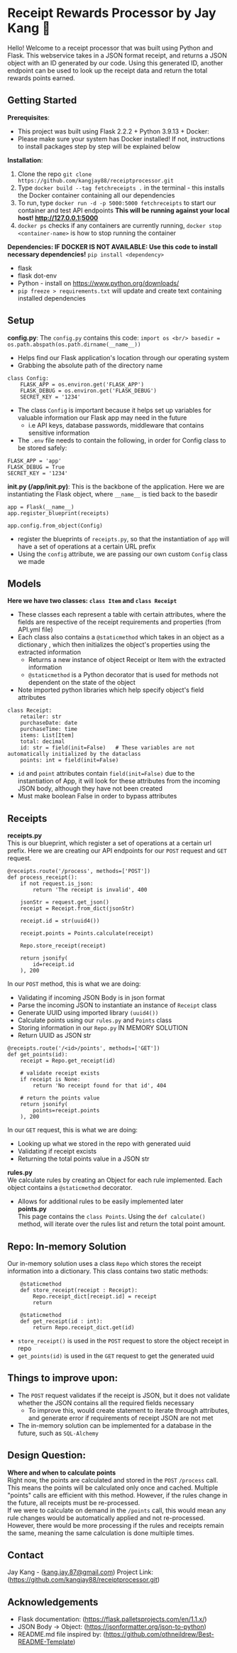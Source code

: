 # Receipt Rewards Processor by Jay Kang :dog:
Hello! Welcome to a receipt processor that was built using Python and Flask. This webservice takes in a JSON format receipt, and returns a JSON object with an ID generated by our code. Using this generated ID, another endpoint can be used to look up the receipt data and return the total rewards points earned.

## Getting Started
**Prerequisites**:
* This project was built using Flask 2.2.2 + Python 3.9.13 + Docker:
* Please make sure your system has Docker installed! If not, instructions to install packages step by step will be explained below

**Installation**:
1. Clone the repo `git clone https://github.com/kangjay88/receiptprocessor.git `
2. Type `docker build --tag fetchreceipts .` in the terminal - this installs the Docker container containing all our dependencies 
3. To run, type `docker run -d -p 5000:5000 fetchreceipts` to start our container and test API endpoints
**This will be running against your local host! http://127.0.0.1:5000**
4. `docker ps` checks if any containers are currently running, `docker stop <container-name>` is how to stop running the container

**Dependencies: IF DOCKER IS NOT AVAILABLE: Use this code to install necessary dependencies!**
`pip install <dependency>`
* flask
* flask dot-env
* Python - install on https://www.python.org/downloads/
* `pip freeze > requirements.txt` will update and create text containing installed dependencies

## Setup
**config.py**:
The `config.py` contains this code: `import os <br/> basedir = os.path.abspath(os.path.dirname(__name__))`
* Helps find our Flask application's location through our operating system
* Grabbing the absolute path of the directory name
```
class Config:
    FLASK_APP = os.environ.get('FLASK_APP')  
    FLASK_DEBUG = os.environ.get('FLASK_DEBUG') 
    SECRET_KEY = '1234'
```
* The class `Config` is important because it helps set up variables for valuable information our Flask app may need in the future
  * i.e API keys, database passwords, middleware that contains sensitive information
* The `.env` file needs to contain the following, in order for Config class to be stored safely:
```
FLASK_APP = 'app'  
FLASK_DEBUG = True 
SECRET_KEY = '1234'
```

**__init__.py (/app/__init__.py)**:
This is the backbone of the application. Here we are instantiating the Flask object, where `__name__` is tied back to the basedir
```
app = Flask(__name__)
app.register_blueprint(receipts)

app.config.from_object(Config)
```
* register the blueprints of `receipts.py`, so that the instantiation of `app` will have a set of operations at a certain URL prefix 
* Using the `config` attribute, we are passing our own custom `Config` class we made 


## Models 
**Here we have two classes: `class Item` and `class Receipt`**
* These classes each represent a table with certain attributes, where the fields are respective of the receipt requirements and properties (from API.yml file)
* Each class also contains a `@staticmethod` which takes in an object as a dictionary , which then initializes the object's properties using the extracted information
  * Returns a new instance of object Receipt or Item with the extracted information
  * `@staticmethod` is a Python decorator that is used for methods not dependent on the state of the object
* Note imported python libraries which help specify object's field attributes
```
class Receipt:
    retailer: str
    purchaseDate: date
    purchaseTime: time
    items: List[Item]
    total: decimal
    id: str = field(init=False)   # These variables are not automatically initialized by the dataclass
    points: int = field(init=False)
```
* `id` and `point` attributes contain `field(init=False)` due to the instantiation of App, it will look for these attributes from the incoming JSON body, although they have not been created
* Must make boolean False in order to bypass attributes

## Receipts
**receipts.py** <br/>
This is our blueprint, which register a set of operations at a certain url prefix. Here we are creating our API endpoints for our `POST` request and `GET` request.
```
@receipts.route('/process', methods=['POST'])
def process_receipt():
    if not request.is_json:
        return 'The receipt is invalid', 400

    jsonStr = request.get_json()
    receipt = Receipt.from_dict(jsonStr)

    receipt.id = str(uuid4())

    receipt.points = Points.calculate(receipt)

    Repo.store_receipt(receipt)

    return jsonify(
        id=receipt.id
    ), 200

```
In our `POST` method, this is what we are doing:
* Validating if incoming JSON Body is in json format
* Parse the incoming JSON to instantiate an instance of `Receipt` class
* Generate UUID using imported library `(uuid4())`
* Calculate points using our `rules.py` and `Points` class
* Storing information in our `Repo.py` IN MEMORY SOLUTION
* Return UUID as JSON str 

```
@receipts.route('/<id>/points', methods=['GET'])
def get_points(id):
    receipt = Repo.get_receipt(id)

    # validate receipt exists
    if receipt is None:
        return 'No receipt found for that id', 404

    # return the points value
    return jsonify(
        points=receipt.points
    ), 200
```
In our `GET` request, this is what we are doing:
* Looking up what we stored in the repo with generated uuid
* Validating if receipt excists
* Returning the total points value in a JSON str

**rules.py** <br/>
We calculate rules by creating an Object for each rule implemented. Each object contains a `@staticmethod` decorator. <br/>
* Allows for additional rules to be easily implemented later <br/>
**points.py** <br/>
This page contains the `class Points`. Using the `def calculate()` method, will iterate over the rules list and return the total point amount. 

## Repo: In-memory Solution
Our in-memory solution uses a class `Repo` which stores the receipt information into a dictionary. This class contains two static methods: 
```
    @staticmethod
    def store_receipt(receipt : Receipt):
        Repo.receipt_dict[receipt.id] = receipt
        return

    @staticmethod
    def get_receipt(id : int):
        return Repo.receipt_dict.get(id)
```
* `store_receipt()` is used in the `POST` request to store the object receipt in repo
* `get_points(id)` is used in the `GET` request to get the generated uuid

## Things to improve upon:
* The `POST` request validates if the receipt is JSON, but it does not validate whether the JSON contains all the required fields necessary <br/>
  * To improve this, would create statement to iterate through attributes, and generate error if requirements of receipt JSON are not met
* The in-memory solution can be implemented for a database in the future, such as `SQL-Alchemy`

## Design Question:
**Where and when to calculate points** <br/>
Right now, the points are calculated and stored in the `POST` `/process` call. This means the points will be calculated only once and cached. Multiple "points" calls are efficient with this method. However, if the rules change in the future, all receipts must be re-processed. <br />
If we were to calculate on demand in the `/points` call, this would mean any rule changes would be automatically applied and not re-processed. However, there would be more processing if the rules and receipts remain the same, meaning the same calculation is done multiiple times.

## Contact
Jay Kang - (kang.jay.87@gmail.com)
Project Link: (https://github.com/kangjay88/receiptprocessor.git)

## Acknowledgements
* Flask documentation: (https://flask.palletsprojects.com/en/1.1.x/)
* JSON Body -> Object: (https://jsonformatter.org/json-to-python)
* README.md file inspired by: (https://github.com/othneildrew/Best-README-Template)
